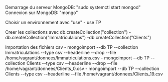 Demarrage du serveur MongoDB: "sudo systemctl start mongod"
Connexion sur MongoDB: "mongo"

Choisir un environnement avec "use"
	- use TP

Creer les collections avec db.createCollection("collection")
	- db.createCollection("Immatriculaions")
	-db.createCollection("Clients")


Importation des fichiers csv
	- mongoimport --db TP --collection Immatriculations --type csv --headerline --drop --file /home/vagrant/donnees/Immatriculations.csv
	- mongoimport --db TP --collection Clients --type csv --headerline --drop --file /home/vagrant/donnees/Clients_0.csv
	- mongoimport --db TP --collection Clients --type csv --headerline --file /home/vagrant/donnees/Clients_19.csv